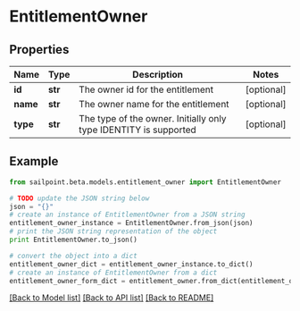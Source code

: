 # EntitlementOwner


## Properties

Name | Type | Description | Notes
------------ | ------------- | ------------- | -------------
**id** | **str** | The owner id for the entitlement | [optional] 
**name** | **str** | The owner name for the entitlement | [optional] 
**type** | **str** | The type of the owner. Initially only type IDENTITY is supported | [optional] 

## Example

```python
from sailpoint.beta.models.entitlement_owner import EntitlementOwner

# TODO update the JSON string below
json = "{}"
# create an instance of EntitlementOwner from a JSON string
entitlement_owner_instance = EntitlementOwner.from_json(json)
# print the JSON string representation of the object
print EntitlementOwner.to_json()

# convert the object into a dict
entitlement_owner_dict = entitlement_owner_instance.to_dict()
# create an instance of EntitlementOwner from a dict
entitlement_owner_form_dict = entitlement_owner.from_dict(entitlement_owner_dict)
```
[[Back to Model list]](../README.md#documentation-for-models) [[Back to API list]](../README.md#documentation-for-api-endpoints) [[Back to README]](../README.md)


